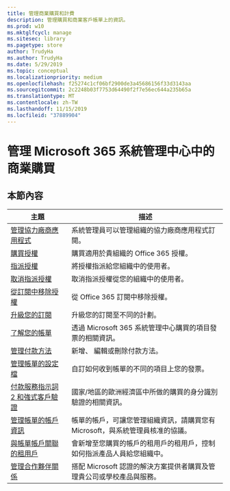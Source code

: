 ```yaml
---
title: 管理商業購買和計費
description: 管理購買和商業客戶帳單上的資訊。
ms.prod: w10
ms.mktglfcycl: manage
ms.sitesec: library
ms.pagetype: store
author: TrudyHa
ms.author: TrudyHa
ms.date: 5/29/2019
ms.topic: conceptual
ms.localizationpriority: medium
ms.openlocfilehash: f25274c1cf06bf2900de3a45686156f33d3143aa
ms.sourcegitcommit: 2c2248b03f7753d64490f2f7e56ec644a235b65a
ms.translationtype: MT
ms.contentlocale: zh-TW
ms.lasthandoff: 11/15/2019
ms.locfileid: "37889904"
---
```

# <a name="manage-commercial-purchases-in-microsoft-365-admin-center"></a>管理 Microsoft 365 系統管理中心中的商業購買

## <a name="in-this-section"></a>本節內容

| 主題 | 描述 |
| ----- | ----------- |
| [管理協力廠商應用程式](manage-saas-apps.md) | 系統管理員可以管理組織的協力廠商應用程式訂閱。 |
| [購買授權](https://docs.microsoft.com/office365/admin/subscriptions-and-billing/buy-licenses?view=o365-worldwide) | 購買適用於貴組織的 Office 365 授權。 |
| [指派授權](https://docs.microsoft.com/office365/admin/manage/assign-licenses-to-users?view=o365-worldwide) | 將授權指派給您組織中的使用者。 |
| [取消指派授權](https://docs.microsoft.com/office365/admin/manage/remove-licenses-from-users?view=o365-worldwide) | 取消指派授權從您的組織中的使用者。 |
| [從訂閱中移除授權](https://docs.microsoft.com/office365/admin/subscriptions-and-billing/remove-licenses-from-subscription?view=o365-worldwide) | 從 Office 365 訂閱中移除授權。 |
| [升級您的訂閱](https://docs.microsoft.com/office365/admin/subscriptions-and-billing/upgrade-to-different-plan) | 升級您的訂閱至不同的計劃。 |
| [了解您的帳單](/microsoft-365/commerce/billing-and-payments/understand-your-invoice) | 透過 Microsoft 365 系統管理中心購買的項目發票的相關資訊。 |
| [管理付款方法](https://docs.microsoft.com/office365/Admin/subscriptions-and-billing/add-update-or-remove-credit-card-or-bank-account) | 新增、 編輯或刪除付款方法。 |
| [管理帳單的設定檔](/microsoft-365/commerce/billing-and-payments/manage-billing-profiles) | 自訂如何收到帳單的不同的項目上您的發票。 |
| [付款服務指示詞 2 和強式客戶驗證](/microsoft-365/commerce/billing-and-payments/psd2) | 國家/地區的歐洲經濟區中所做的購買的身分識別驗證的相關資訊。 |
| [管理帳單的帳戶資訊](https://docs.microsoft.com/microsoft-store/update-microsoft-store-for-business-account-settings) | 帳單的帳戶，可讓您管理組織資訊，請購買您有 Microsoft，與系統管理員核准的協議。 |
| [與帳單帳戶關聯的租用戶](https://docs.microsoft.com/microsoft-store/manage-mpsa-software-microsoft-store-for-business) | 會新增至您購買的帳戶的租用戶的租用戶，控制如何指派產品人員給您組織中。 |
| [管理合作夥伴關係](https://docs.microsoft.com/microsoft-store/work-with-partner-microsoft-store-business) | 搭配 Microsoft 認證的解決方案提供者購買及管理貴公司或學校產品與服務。 |